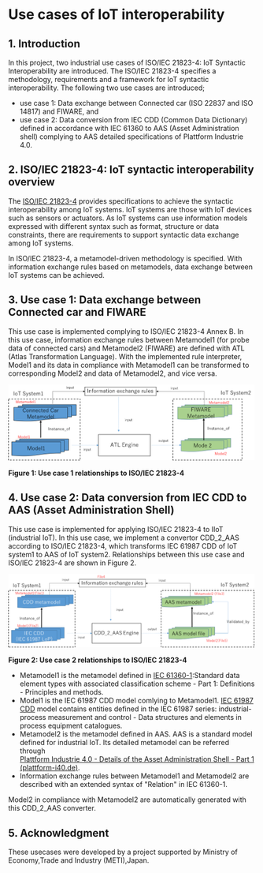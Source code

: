 # Use cases of IoT interoperability  

## 1. Introduction 

In this project, two industrial use cases of ISO/IEC 21823-4: IoT Syntactic Interoperability are introduced.
The ISO/IEC 21823-4 specifies a methodology, requirements and a framework for IoT syntactic interoperability. 
The following two use cases are introduced; 

- use case 1: Data exchange between Connected car (ISO 22837 and ISO 14817) and FIWARE, and
- use case 2: Data conversion from IEC CDD (Common Data Dictionary) defined in accordance with IEC 61360 to AAS (Asset Administration shell) complying to AAS detailed specifications of Plattform Industrie 4.0.


## 2. ISO/IEC 21823-4: IoT syntactic interoperability overview 

The [ISO/IEC 21823-4](https://www.iec.ch/dyn/www/f?p=103:38:505161326783782::::FSP_ORG_ID,FSP_APEX_PAGE,FSP_PROJECT_ID:20486,23,103541) provides specifications to achieve the syntactic interoperability among IoT systems.
IoT systems are those with IoT devices such as sensors or actuators. 
As IoT systems can use information models expressed with different syntax such as format, structure or data constraints, there are requirements to support syntactic data exchange among IoT systems.

In ISO/IEC 21823-4, a metamodel-driven methodology is specified. 
With information exchange rules based on metamodels, data exchange between IoT systems can be achieved. 


## 3. Use case 1: Data exchange between Connected car and FIWARE 

This use case is implemented complying to ISO/IEC 21823-4 Annex B.
In this use case, information exchange rules between Metamodel1 (for probe data of connected cars) and Metamodel2 (FIWARE) are defined with ATL (Atlas Transformation Language). 
With the implemented rule interpreter, Model1 and its data in compliance with Metamodel1 can be transformed to corresponding Model2 and data of Metamodel2,
and vice versa. 

<img src="images/usecase1.png" alt="" width="500"/>

**Figure 1: Use case 1 relationships to ISO/IEC 21823-4** 

## 4. Use case 2: Data conversion from IEC CDD to AAS (Asset Administration Shell)

This use case is implemented for applying ISO/IEC 21823-4 to IIoT (industrial IoT).
In this use case, we implement a convertor CDD_2_AAS according to ISO/IEC 21823-4, which transforms IEC 61987 CDD of IoT system1 to AAS of IoT system2.
Relationships between this use case and ISO/IEC 21823-4 are shown in Figure 2. 

<img src="images/usecase2.png" alt="" width="500"/>

**Figure 2: Use case 2 relationships to ISO/IEC 21823-4** 

- Metamodel1 is the metamodel defined in [IEC 61360-1](https://webstore.iec.ch/publication/28560):Standard data element types with associated classification scheme - Part 1: Definitions - Principles and methods.
- Model1 is the IEC 61987 CDD model comlying to Metamodel1. [IEC 61987 CDD](https://cdd.iec.ch/cdd/iec61987/iec61987.nsf/TreeFrameset?OpenFrameSet&ongletactif=1) model contains entities defined in the IEC 61987 series: 
industrial-process measurement and control - Data structures and elements in process equipment catalogues. 
- Metamodel2 is the metamodel defined in AAS. AAS is a standard model defined for industrial IoT. Its detailed metamodel can be referred through  
[Plattform Industrie 4.0 - Details of the Asset Administration Shell - Part 1 (plattform-i40.de)](https://www.plattform-i40.de/IP/Redaktion/EN/Downloads/Publikation/Details_of_the_Asset_Administration_Shell_Part1_V3.html). 
- Information exchange rules between Metamodel1 and Metamodel2 are described with an extended syntax of "Relation" in IEC 61360-1.

Model2 in compliance with Metamodel2 are automatically generated with this CDD_2_AAS converter.
 

## 5. Acknowledgment 

These usecases were developed by a project supported by Ministry of Economy,Trade and Industry (METI),Japan. 

 
